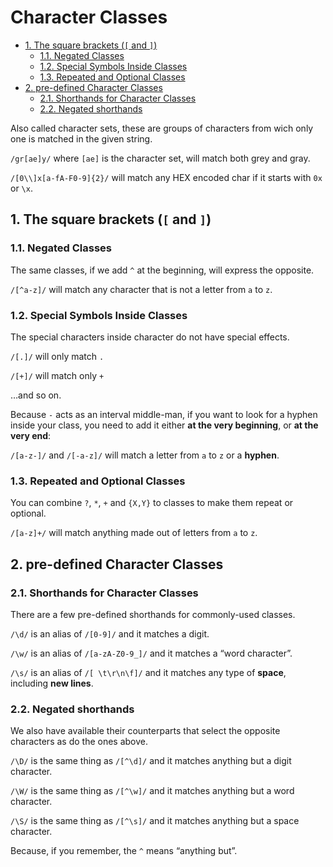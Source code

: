 # Character Classes

<!-- TOC -->

- [1. The square brackets (`[` and `]`)](#1-the-square-brackets--and)
  - [1.1. Negated Classes](#11-negated-classes)
  - [1.2. Special Symbols Inside Classes](#12-special-symbols-inside-classes)
  - [1.3. Repeated and Optional Classes](#13-repeated-and-optional-classes)
- [2. pre-defined Character Classes](#2-pre-defined-character-classes)
  - [2.1. Shorthands for Character Classes](#21-shorthands-for-character-classes)
  - [2.2. Negated shorthands](#22-negated-shorthands)

<!-- /TOC -->

Also called character sets, these are groups of characters from wich only one is matched in the given string.

`/gr[ae]y/` where `[ae]` is the character set, will match both grey and gray.

`/[0\\]x[a-fA-F0-9]{2}/` will match any HEX encoded char if it starts with `0x` or `\x`.

## 1. The square brackets (`[` and `]`)

### 1.1. Negated Classes

The same classes, if we add `^` at the beginning, will express the opposite.

`/[^a-z]/` will match any character that is not a letter from `a` to `z`.

### 1.2. Special Symbols Inside Classes

The special characters inside character do not have special effects.

`/[.]/` will only match `.`

`/[+]/` will match only `+`

…and so on.

Because `-` acts as an interval middle-man, if you want to look for a hyphen inside your class, you need to add it either **at the very beginning**, or **at the very end**:

`/[a-z-]/` and `/[-a-z]/` will match a letter from `a` to `z` or a **hyphen**.

### 1.3. Repeated and Optional Classes

You can combine `?`, `*`, `+` and `{X,Y}` to classes to make them repeat or optional.

`/[a-z]+/` will match anything made out of letters from `a` to `z`.

## 2. pre-defined Character Classes

### 2.1. Shorthands for Character Classes

There are a few pre-defined shorthands for commonly-used classes.

`/\d/` is an alias of `/[0-9]/` and it matches a digit.

`/\w/` is an alias of `/[a-zA-Z0-9_]/` and it matches a “word character”.

`/\s/` is an alias of `/[ \t\r\n\f]/` and it matches any type of **space**, including **new lines**.

### 2.2. Negated shorthands

We also have available their counterparts that select the opposite characters as do the ones above.

`/\D/` is the same thing as `/[^\d]/` and it matches anything but a digit character.

`/\W/` is the same thing as `/[^\w]/` and it matches anything but a word character.

`/\S/` is the same thing as `/[^\s]/` and it matches anything but a space character.

Because, if you remember, the `^` means “anything but”.

